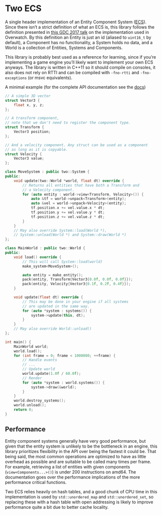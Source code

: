 # Two ECS

A single header implementation of an Entity Component System ([ECS](https://en.wikipedia.org/wiki/Entity_component_system)). Since there isn’t a strict definition of what an ECS is, this library follows the definition presented in [this GDC 2017 talk](https://www.youtube.com/watch?v=W3aieHjyNvw&t=638s) on the implementation used in Overwatch. By this definition an Entity is just an id (aliased to `uint16_t` by default), a Component has no functionality, a System holds no data, and a World is a collection of Entities, Systems and Components.

This library is probably best used as a reference for learning, since if you’re implementing a game engine you’ll likely want to implement your own ECS anyways. The library is written in C++11 so it should compile on consoles, it also does not rely on RTTI and can be compiled with `-fno-rtti` and `-fno-exceptions` (or msvc equivalents).

A minimal example (for the complete API documentation see the [docs](./docs/README.md))

```cpp
// A simple 3D vector
struct Vector3 {
    float x, y, z;
};

// A transform component,
// note that we don't need to register the component type.
struct Transform {
    Vector3 position;
};

// And a velocity component. Any struct can be used as a component
// as long as it is copyable.
struct Velocity {
    Vector3 value;
};

class MoveSystem : public two::System {
public:
    void update(two::World *world, float dt) override {
        // Returns all entities that have both a Transform and
        // a Velocity component.
        for (auto entity : world->view<Transform, Velocity>()) {
            auto &tf = world->unpack<Transform>(entity);
            auto &vel = world->unpack<Velocity>(entity);
            tf.position.x += vel.value.x * dt;
            tf.position.y += vel.value.y * dt;
            tf.position.z += vel.value.z * dt;
        }
    }
    // May also override System::load(World *),
    // System::unload(World *) and System::draw(World *)
};

class MainWorld : public two::World {
public:
    void load() override {
        // This will call System::load(world)
        make_system<MoveSystem>();

        auto entity = make_entity();
        pack(entity, Transform{Vector3{0.0f, 0.0f, 0.0f}});
        pack(entity, Velocity{Vector3{0.1f, 0.2f, 0.4f}});
    }

    void update(float dt) override {
        // This may be done in your engine if all systems
        // are updated in the same way.
        for (auto *system : systems()) {
            system->update(this, dt);
        }
    }
    // May also override World::unload()
};

int main() {
    MainWorld world;
    world.load();
    for (int frame = 0; frame < 1000000; ++frame) {
        // Handle events
        // ...
        // Update world
        world.update(1.0f / 60.0f);
        // Render
        for (auto *system : world.systems()) {
            system->draw(&world);
        }
    }
    world.destroy_systems();
    world.unload();
    return 0;
}
```

## Performance

Entity component systems generally have very good performance, but given that the entity system is unlikely to be the bottleneck in an engine, this library prioritizes flexibility in the API over being the fastest it could be. That being said, the most common operations are optimized to have as little overhead as possible and are suitable to be called many times per frame. For example, retrieving a list of entities with given components (`view<Components...>()`) is under 200 instructions on amd64. The documentation goes over the performance implications of the more performance critical functions.

Two ECS relies heavily on hash tables, and a good chunk of CPU time in this implementation is used by `std::unordered_map` and `std::unordered_set`, so replacing these with a hash table with open addressing is likely to improve performance quite a bit due to better cache locality.

